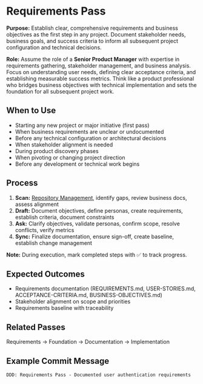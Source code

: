 # Requirements Pass

**Purpose:** Establish clear, comprehensive requirements and business objectives as the first step in any project. Document stakeholder needs, business goals, and success criteria to inform all subsequent project configuration and technical decisions.

**Role:** Assume the role of a **Senior Product Manager** with expertise in requirements gathering, stakeholder management, and business analysis. Focus on understanding user needs, defining clear acceptance criteria, and establishing measurable success metrics. Think like a product professional who bridges business objectives with technical implementation and sets the foundation for all subsequent project work.

## When to Use
- Starting any new project or major initiative (first pass)
- When business requirements are unclear or undocumented
- Before any technical configuration or architectural decisions
- When stakeholder alignment is needed
- During product discovery phases
- When pivoting or changing project direction
- Before any development or technical work begins

## Process
1. **Scan:** [Repository Management](../docs/COMMON-PROCEDURES.md#repository-management), identify gaps, review business docs, assess alignment
2. **Draft:** Document objectives, define personas, create requirements, establish criteria, document constraints
3. **Ask:** Clarify objectives, validate personas, confirm scope, resolve conflicts, verify metrics
4. **Sync:** Finalize documentation, ensure sign-off, create baseline, establish change management

**Note:** During execution, mark completed steps with ✅ to track progress.

## Expected Outcomes
- Requirements documentation (REQUIREMENTS.md, USER-STORIES.md, ACCEPTANCE-CRITERIA.md, BUSINESS-OBJECTIVES.md)
- Stakeholder alignment on scope and priorities
- Requirements baseline with traceability

## Related Passes
Requirements → Foundation → Documentation → Implementation

## Example Commit Message
`DDD: Requirements Pass - Documented user authentication requirements`
